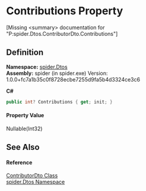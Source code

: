 # Contributions Property


\[Missing &lt;summary&gt; documentation for "P:spider.Dtos.ContributorDto.Contributions"\]



## Definition
**Namespace:** <a href="19de7109-d83e-67fe-ebfb-758ac19743f4">spider.Dtos</a>  
**Assembly:** spider (in spider.exe) Version: 1.0.0+fc7a1b35c0f8728ecbe7255d9fa5b4d3324ce3c6

**C#**
``` C#
public int? Contributions { get; init; }
```



#### Property Value
Nullable(Int32)

## See Also


#### Reference
<a href="ab468317-fcd5-aacc-a639-7b5dc9551899">ContributorDto Class</a>  
<a href="19de7109-d83e-67fe-ebfb-758ac19743f4">spider.Dtos Namespace</a>  
